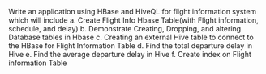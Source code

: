 Write an application using HBase and HiveQL for flight information system which will 
include
a. Create Flight Info Hbase Table(with Flight information, schedule, and delay)
b. Demonstrate Creating, Dropping, and altering Database tables in Hbase
c. Creating an external Hive table to connect to the HBase for Flight Information Table
d. Find the total departure delay in Hive
e. Find the average departure delay in Hive
f. Create index on Flight information Table
